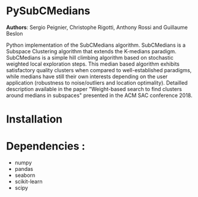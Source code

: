 # PySubCMedians

__Authors__: Sergio Peignier, Christophe Rigotti, Anthony Rossi and Guillaume Beslon

Python implementation of the SubCMedians algorithm. SubCMedians is a Subspace Clustering algorithm that extends the K-medians paradigm. SubCMedians is a simple hill climbing algorithm based on stochastic weighted local exploration steps. This median based algorithm exhibits satisfactory quality clusters when compared to well-established paradigms, while medians have still their own interests depending on the user application (robustness to noise/outliers and location optimality). Detailled description available in the paper "Weight-based search to find clusters around medians in subspaces" presented in the ACM SAC conference 2018.

# Installation



# Dependencies :

+ numpy
+ pandas
+ seaborn
+ scikit-learn
+ scipy
